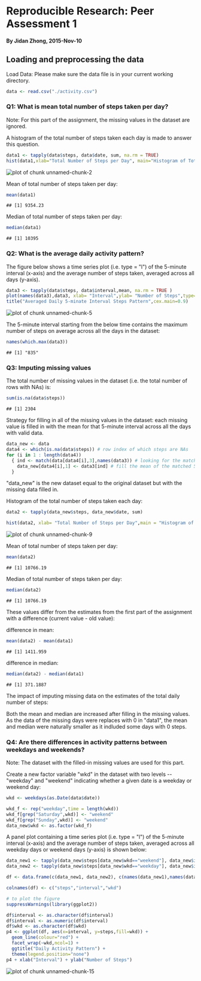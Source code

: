 Reproducible Research: Peer Assessment 1
===========================================

#### By Jidan Zhong, 2015-Nov-10

## Loading and preprocessing the data

Load Data: Please make sure the data file is in your current working directory.


```r
data <- read.csv("./activity.csv")
```

### Q1: What is mean total number of steps taken per day?

Note: For this part of the assignment, the missing values in the dataset are ignored.

A histogram of the total number of steps taken each day is made to answer this question.


```r
data1 <- tapply(data$steps, data$date, sum, na.rm = TRUE)
hist(data1,xlab="Total Number of Steps per Day", main="Histogram of Total Number of Steps per Day",col="red")
```

![plot of chunk unnamed-chunk-2](figure/unnamed-chunk-2-1.png) 

Mean of total number of steps taken per day:

```r
mean(data1)
```

```
## [1] 9354.23
```
Median of total number of steps taken per day:

```r
median(data1)
```

```
## [1] 10395
```

### Q2: What is the average daily activity pattern?

The figure below shows a time series plot (i.e. type = "l") of the 5-minute interval (x-axis) and the average number of steps taken, averaged across all days (y-axis).


```r
data3 <- tapply(data$steps, data$interval,mean, na.rm = TRUE )
plot(names(data3),data3, xlab= "Interval",ylab= "Number of Steps",type="l",col="red", cex.axis=0.8, cex.lab=0.8)
title("Averaged Daily 5-minate Interval Steps Pattern",cex.main=0.9)
```

![plot of chunk unnamed-chunk-5](figure/unnamed-chunk-5-1.png) 

The 5-minute interval starting from the below time contains the maximum number of steps on average across all the days in the dataset:

```r
names(which.max(data3))
```

```
## [1] "835"
```

### Q3: Imputing missing values


The total number of missing values in the dataset (i.e. the total number of rows with NAs) is:

```r
sum(is.na(data$steps))
```

```
## [1] 2304
```

Strategy for filling in all of the missing values in the dataset: each missing value is filled in with the mean for that 5-minute interval across all the days with valid data.


```r
data_new <- data 
data4 <- which(is.na(data$steps)) # row index of which steps are NAs
for (i in 1 : length(data4))
  { ind <- match(data[data4[i],3],names(data3)) # looking for the matched 5-time interval
    data_new[data4[i],1] <- data3[ind] # fill the mean of the matched 5-time interval to the missing value
  }
```
"data_new" is the new dataset equal to the original dataset but with the missing data filled in.

Histogram of the total number of steps taken each day:

```r
data2 <- tapply(data_new$steps, data_new$date, sum)

hist(data2, xlab= "Total Number of Steps per Day",main = "Histogram of Total Number of Steps per Day",col="red")
```

![plot of chunk unnamed-chunk-9](figure/unnamed-chunk-9-1.png) 

Mean of total number of steps taken per day:

```r
mean(data2)
```

```
## [1] 10766.19
```
Median of total number of steps taken per day:

```r
median(data2)
```

```
## [1] 10766.19
```

These values differ from the estimates from the first part of the assignment with a difference (current value - old value):   

difference in mean:

```r
mean(data2) - mean(data1)
```

```
## [1] 1411.959
```
difference in median:

```r
median(data2) - median(data1)
```

```
## [1] 371.1887
```

The impact of imputing missing data on the estimates of the total daily number of steps:

  Both the mean and median are increased after filling in the missing values. As the data of the missing days were replaces with 0 in "data1", the mean and median were naturally smaller as it indluded some days with 0 steps.
  
### Q4: Are there differences in activity patterns between weekdays and weekends?

Note: The dataset with the filled-in missing values are used for this part.

Create a new factor variable "wkd" in the dataset with two levels -- "weekday" and "weekend" indicating whether a given date is a weekday or weekend day:


```r
wkd <- weekdays(as.Date(data$date))

wkd_f <- rep("weekday",time = length(wkd))  
wkd_f[grep("Saturday",wkd)] <- "weekend"
wkd_f[grep("Sunday",wkd)] <- "weekend"
data_new$wkd <- as.factor(wkd_f)
```

A panel plot containing a time series plot (i.e. type = "l") of the 5-minute interval (x-axis) and the average number of steps taken, averaged across all weekday days or weekend days (y-axis) is shown below:


```r
data_new1 <- tapply(data_new$steps[data_new$wkd=="weekend"], data_new$interval[data_new$wkd=="weekend"],mean) # weekend steps over the full interval
data_new2 <- tapply(data_new$steps[data_new$wkd=="weekday"], data_new$interval[data_new$wkd=="weekday"],mean) # weekday steps over the full interval

df <- data.frame(c(data_new1, data_new2), c(names(data_new1),names(data_new2)), c(rep("weekend",time = length(data_new1)),rep("weekday",time = length(data_new2))))

colnames(df) <- c("steps","interval","wkd")

# to plot the figure
suppressWarnings(library(ggplot2))

df$interval <- as.character(df$interval)
df$interval <- as.numeric(df$interval)
df$wkd <- as.character(df$wkd)
p4 <- ggplot(df, aes(x=interval, y=steps,fill=wkd)) +
  geom_line(colour="red") +
  facet_wrap(~wkd,ncol=1) +
  ggtitle("Daily Activity Pattern") +
  theme(legend.position="none") 
p4 + xlab("Interval") + ylab("Number of Steps") 
```

![plot of chunk unnamed-chunk-15](figure/unnamed-chunk-15-1.png) 
